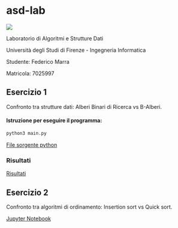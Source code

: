 # asd-lab

![](https://img.shields.io/badge/Python-3-orange.svg)

Laboratorio di Algoritmi e Strutture Dati

Università degli Studi di Firenze - Ingegneria Informatica

Studente: Federico Marra

Matricola: 7025997
 
## Esercizio 1
Confronto tra strutture dati: Alberi Binari di Ricerca vs B-Alberi.
#### Istruzione per eseguire il programma:
```bash
python3 main.py
```
[File sorgente python](https//github.com/federicomarra/asd-lab/blob/master/main.py)

### Risultati
[Risultati](https//github.com/federicomarra/asd-lab/blob/master/plots)

## Esercizio 2
Confronto tra algoritmi di ordinamento: Insertion sort vs Quick sort.

[Jupyter Notebook](https//github.com/federicomarra/asd-lab/blob/master/insertionsort-vs-quicksort.ipynb)